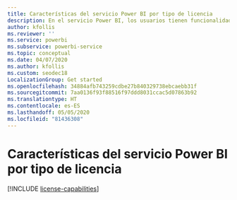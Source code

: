 ```yaml
---
title: Características del servicio Power BI por tipo de licencia
description: En el servicio Power BI, los usuarios tienen funcionalidades definidas en función del tipo de licencia por usuario que tienen (gratuito o Pro) y si el contenido con el que interactúan se encuentra en un área de trabajo asignada a una capacidad Power BI Premium.
author: kfollis
ms.reviewer: ''
ms.service: powerbi
ms.subservice: powerbi-service
ms.topic: conceptual
ms.date: 04/07/2020
ms.author: kfollis
ms.custom: seodec18
LocalizationGroup: Get started
ms.openlocfilehash: 34884afb743259cdbe27b840329738ebcaebb31f
ms.sourcegitcommit: 7aa0136f93f88516f97ddd8031ccac5d07863b92
ms.translationtype: HT
ms.contentlocale: es-ES
ms.lasthandoff: 05/05/2020
ms.locfileid: "81436308"
---
```

# <a name="power-bi-service-features-by-license-type"></a>Características del servicio Power BI por tipo de licencia

[!INCLUDE [license-capabilities](includes/license-capabilities.md)]
